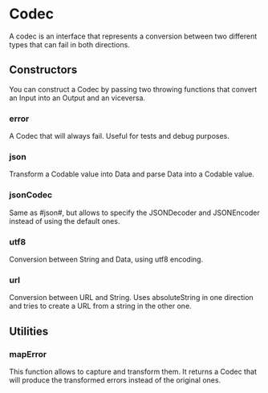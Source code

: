 #  Codec

A codec is an interface that represents a conversion between two different types that can fail in both directions.

## Constructors

You can construct a Codec by passing two throwing functions that convert an Input into an Output and an viceversa.

### error

A Codec that will always fail. Useful for tests and debug purposes.

### json

Transform a Codable value into Data and parse Data into a Codable value.

### jsonCodec

Same as #json#, but allows to specify the JSONDecoder and JSONEncoder instead of using the default ones.

### utf8

Conversion between String and Data, using utf8 encoding.

### url

Conversion between URL and String. Uses absoluteString in one direction and tries to create a URL from a string in the other one.


## Utilities

### mapError

This function allows to capture and transform them. It returns a Codec that will produce the transformed errors instead of the original ones.

 


